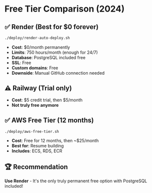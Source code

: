 # Free Tier Comparison (2024)

## ✅ Render (Best for $0 forever)
```bash
./deploy/render-auto-deploy.sh
```
- **Cost**: $0/month permanently
- **Limits**: 750 hours/month (enough for 24/7)
- **Database**: PostgreSQL included free
- **SSL**: Free
- **Custom domains**: Free
- **Downside**: Manual GitHub connection needed

## ⚠️ Railway (Trial only)
- **Cost**: $5 credit trial, then $5/month
- **Not truly free anymore**

## ✅ AWS Free Tier (12 months)
```bash
./deploy/aws-free-tier.sh
```
- **Cost**: Free for 12 months, then ~$25/month
- **Best for**: Resume building
- **Includes**: ECS, RDS, ECR

## 🏆 Recommendation
**Use Render** - It's the only truly permanent free option with PostgreSQL included!
